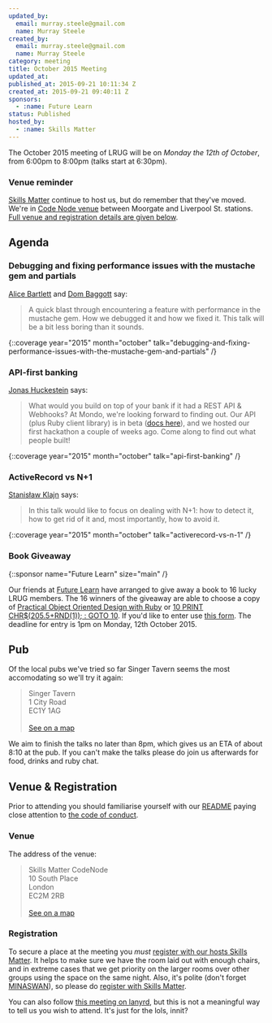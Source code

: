 ```yaml
---
updated_by:
  email: murray.steele@gmail.com
  name: Murray Steele
created_by:
  email: murray.steele@gmail.com
  name: Murray Steele
category: meeting
title: October 2015 Meeting
updated_at:
published_at: 2015-09-21 10:11:34 Z
created_at: 2015-09-21 09:40:11 Z
sponsors:
  - :name: Future Learn
status: Published
hosted_by:
  - :name: Skills Matter
---
```


The October 2015 meeting of LRUG will be on *Monday the 12th of October*, from 6:00pm to 8:00pm (talks start at 6:30pm).

### Venue reminder

[Skills Matter](http://www.skillsmatter.com) continue to host us, but do remember that they've moved.  We're in [Code Node venue](https://skillsmatter.com/locations/264-skills-matter-codenode) between Moorgate and Liverpool St. stations.  [Full venue and registration details are given below](#oct15registration).

Agenda
------

### Debugging and fixing performance issues with the mustache gem and partials

[Alice Bartlett](https://twitter.com/alicebartlett) and [Dom Baggott](https://twitter.com/evilstreak) say:

> A quick blast through encountering a feature with performance in the
> mustache gem. How we debugged it and how we fixed it. This talk will be
> a bit less boring than it sounds.

{::coverage year="2015" month="october" talk="debugging-and-fixing-performance-issues-with-the-mustache-gem-and-partials" /}

### API-first banking

[Jonas Huckestein](https://twitter.com/jonas) says:

> What would you build on top of your bank if it had a REST API & Webhooks? At Mondo, we're looking forward to finding out. Our API (plus Ruby client library) is in beta ([docs here](https://getmondo.co.uk/docs/)), and we hosted our first hackathon a couple of weeks ago. Come along to find out what people built!

{::coverage year="2015" month="october" talk="api-first-banking" /}

### ActiveRecord vs N+1

[Stanisław Klajn](http://stackoverflow.com/users/2336231/broisatse) says:

> In this talk would like to focus on dealing with N+1: how to detect it,
> how to get rid of it and, most importantly, how to avoid it.

{::coverage year="2015" month="october" talk="activerecord-vs-n-1" /}

### Book Giveaway

{::sponsor name="Future Learn" size="main" /}

Our friends at [Future Learn](https://www.linkedin.com/company/infinitium-global) have arranged to give away a book to 16 lucky LRUG members.  The 16 winners of the giveaway are able to choose a copy of [Practical Object Oriented Design with Ruby](http://www.poodr.com/) or [10 PRINT CHR$(205.5+RND(1)); : GOTO 10](https://mitpress.mit.edu/books/10-print-chr2055rnd1-goto-10).  If you'd like to enter use [this form](http://goo.gl/forms/aE4fuUdgtz).  The deadline for entry is 1pm on Monday, 12th October 2015.

Pub
---

Of the local pubs we've tried so far Singer Tavern seems the most accomodating so we'll try it again:

> Singer Tavern<br/>1 City Road<br/>EC1Y 1AG<br/><br/>[See on a map](https://goo.gl/maps/w9kPu)

We aim to finish the talks no later than 8pm, which gives us an ETA of about 8:10 at the pub.  If you can't make the talks please do join us afterwards for food, drinks and ruby chat.

Venue & Registration <a name="oct15registration">&nbsp;</a>
----------------------------------------------------------

Prior to attending you should familiarise yourself with our [README](http://readme.lrug.org/) paying close attention to [the code of conduct](http://readme.lrug.org/#code-of-conduct).

### Venue

The address of the venue:

> Skills Matter CodeNode<br/>10 South Place<br/>London<br/>EC2M 2RB<br/><br/>[See on a map](https://goo.gl/maps/ONJT4)

### Registration

To secure a place at the meeting you *must* [register with our hosts Skills Matter](https://skillsmatter.com/meetups/7300-lrug-october-2015-meeting).  It helps to make sure we have the room laid out with enough chairs, and in extreme cases that we get priority on the larger rooms over other groups using the space on the same night.  Also, it's polite (don't forget [MINASWAN](https://en.wikipedia.org/wiki/MINASWAN)), so please do [register with Skills Matter](https://skillsmatter.com/meetups/7300-lrug-october-2015-meeting).

You can also follow [this meeting on lanyrd](http://lanyrd.com/2015/lrug-october/), but this is not a meaningful way to tell us you wish to attend.  It's just for the lols, innit?
